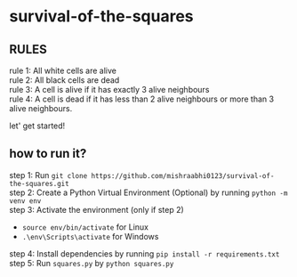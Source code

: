 # survival-of-the-squares          

## RULES        
rule 1: All white cells are alive                   
rule 2: All black cells are dead                                 
rule 3: A cell is alive if it has exactly 3 alive neighbours                                          
rule 4: A cell is dead if it has less than 2 alive neighbours or more than 3 alive neighbours.                                  

let' get started!

## how to run it?
step 1: Run `git clone https://github.com/mishraabhi0123/survival-of-the-squares.git`        
step 2: Create a Python Virtual Environment (Optional) by running `python -m venv env`     
step 3: Activate the environment (only if step 2)
- `source env/bin/activate` for Linux            
- `.\env\Scripts\activate` for Windows           
       
step 4: Install dependencies by running `pip install -r requirements.txt`    
step 5: Run `squares.py` by `python squares.py`   